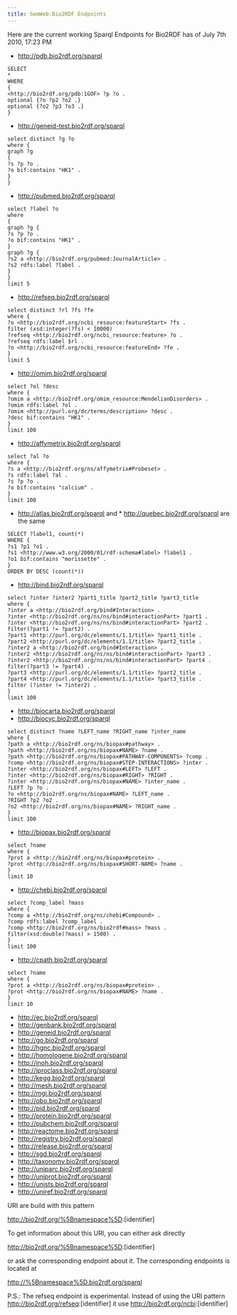```yaml
---
title: SemWeb:Bio2RDF Endpoints
---
```


Here are the current working Sparql Endpoints for Bio2RDF has of July
7th 2010, 17:23 PM

-   <http://pdb.bio2rdf.org/sparql>

<!-- -->

    SELECT
    *
    WHERE
    {
    <http://bio2rdf.org/pdb:1GOF> ?p ?o .
    optional {?o ?p2 ?o2 .}
    optional {?o2 ?p3 ?o3 .}
    }

-   <http://geneid-test.bio2rdf.org/sparql>

<!-- -->

    select distinct ?g ?o
    where {
    graph ?g 
    {
    ?s ?p ?o .
    ?o bif:contains "HK1" .
    }
    }

-   <http://pubmed.bio2rdf.org/sparql>

<!-- -->

    select ?label ?o
    where
    {
    graph ?g {
    ?s ?p ?o .
    ?o bif:contains "HK1" .
    }
    graph ?g {
    ?s2 a <http://bio2rdf.org/pubmed:JournalArticle> .
    ?s2 rdfs:label ?label .
    }
    }
    limit 5

-   <http://refseq.bio2rdf.org/sparql>

<!-- -->

    select distinct ?rl ?fs ?fe
    where {
    ?o <http://bio2rdf.org/ncbi_resource:featureStart> ?fs .
    filter (xsd:integer(?fs) < 10000) 
    ?refseq <http://bio2rdf.org/ncbi_resource:feature> ?o .
    ?refseq rdfs:label $rl .
    ?o <http://bio2rdf.org/ncbi_resource:featureEnd> ?fe .
    }
    limit 5

-   <http://omim.bio2rdf.org/sparql>

<!-- -->

    select ?ol ?desc
    where {
    ?omim a <http://bio2rdf.org/omim_resource:MendelianDisorders> .
    ?omim rdfs:label ?ol .
    ?omim <http://purl.org/dc/terms/description> ?desc .
    ?desc bif:contains "HK1" .
    }
    limit 100

-   <http://affymetrix.bio2rdf.org/sparql>

<!-- -->

    select ?al ?o
    where {
    ?s a <http://bio2rdf.org/ns/affymetrix#Probeset> .
    ?s rdfs:label ?al .
    ?s ?p ?o .
    ?o bif:contains "calcium" .
    }
    limit 100

-   <http://atlas.bio2rdf.org/sparql> and \*
    <http://quebec.bio2rdf.org/sparql> are the same

<!-- -->

    SELECT ?label1, count(*)
    WHERE {
    ?s1 ?p1 ?o1 .
    ?s1 <http://www.w3.org/2000/01/rdf-schema#label> ?label1 .
    ?o1 bif:contains "morissette" .
    }
    ORDER BY DESC (count(*))

-   <http://bind.bio2rdf.org/sparql>

<!-- -->

    select ?inter ?inter2 ?part1_title ?part2_title ?part3_title 
    where {
    ?inter a <http://bio2rdf.org/bind#Interaction> .
    ?inter <http://bio2rdf.org/ns/ns/bind#interactionPart> ?part1 .
    ?inter <http://bio2rdf.org/ns/ns/bind#interactionPart> ?part2 .
    filter(?part1 != ?part2) .
    ?part1 <http://purl.org/dc/elements/1.1/title> ?part1_title .
    ?part2 <http://purl.org/dc/elements/1.1/title> ?part2_title .
    ?inter2 a <http://bio2rdf.org/bind#Interaction> .
    ?inter2 <http://bio2rdf.org/ns/ns/bind#interactionPart> ?part3 .
    ?inter2 <http://bio2rdf.org/ns/ns/bind#interactionPart> ?part4 .
    filter(?part3 != ?part4) .
    ?part3 <http://purl.org/dc/elements/1.1/title> ?part2_title .
    ?part4 <http://purl.org/dc/elements/1.1/title> ?part3_title .
    filter (?inter != ?inter2) .
    }
    limit 100

-   <http://biocarta.bio2rdf.org/sparql>
-   <http://biocyc.bio2rdf.org/sparql>

<!-- -->

    select distinct ?name ?LEFT_name ?RIGHT_name ?inter_name
    where {
    ?path a <http://bio2rdf.org/ns/biopax#pathway> .
    ?path <http://bio2rdf.org/ns/biopax#NAME> ?name .
    ?path <http://bio2rdf.org/ns/biopax#PATHWAY-COMPONENTS> ?comp .
    ?comp <http://bio2rdf.org/ns/biopax#STEP-INTERACTIONS> ?inter .
    ?inter <http://bio2rdf.org/ns/biopax#LEFT> ?LEFT .
    ?inter <http://bio2rdf.org/ns/biopax#RIGHT> ?RIGHT .
    ?inter <http://bio2rdf.org/ns/biopax#NAME> ?inter_name .
    ?LEFT ?p ?o .
    ?o <http://bio2rdf.org/ns/biopax#NAME> ?LEFT_name .
    ?RIGHT ?p2 ?o2 .
    ?o2 <http://bio2rdf.org/ns/biopax#NAME> ?RIGHT_name .
    }
    limit 100

-   <http://biopax.bio2rdf.org/sparql>

<!-- -->

    select ?name
    where {
    ?prot a <http://bio2rdf.org/ns/biopax#protein> .
    ?prot <http://bio2rdf.org/ns/biopax#SHORT-NAME> ?name .
    }
    limit 10

-   <http://chebi.bio2rdf.org/sparql>

<!-- -->

    select ?comp_label ?mass
    where {
    ?comp a <http://bio2rdf.org/ns/chebi#Compound> .
    ?comp rdfs:label ?comp_label .
    ?comp <http://bio2rdf.org/ns/bio2rdf#mass> ?mass .
    filter(xsd:double(?mass) > 1500) .
    }
    limit 100

-   <http://cpath.bio2rdf.org/sparql>

<!-- -->

    select ?name
    where {
    ?prot a <http://bio2rdf.org/ns/biopax#protein> .
    ?prot <http://bio2rdf.org/ns/biopax#NAME> ?name .
    }
    limit 10

-   <http://ec.bio2rdf.org/sparql>
-   <http://genbank.bio2rdf.org/sparql>
-   <http://geneid.bio2rdf.org/sparql>
-   <http://go.bio2rdf.org/sparql>
-   <http://hgnc.bio2rdf.org/sparql>
-   <http://homologene.bio2rdf.org/sparql>
-   <http://inoh.bio2rdf.org/sparql>
-   <http://iproclass.bio2rdf.org/sparql>
-   <http://kegg.bio2rdf.org/sparql>
-   <http://mesh.bio2rdf.org/sparql>
-   <http://mgi.bio2rdf.org/sparql>
-   <http://obo.bio2rdf.org/sparql>
-   <http://pid.bio2rdf.org/sparql>
-   <http://protein.bio2rdf.org/sparql>
-   <http://pubchem.bio2rdf.org/sparql>
-   <http://reactome.bio2rdf.org/sparql>
-   <http://registry.bio2rdf.org/sparql>
-   <http://release.bio2rdf.org/sparql>
-   <http://sgd.bio2rdf.org/sparql>
-   <http://taxonomy.bio2rdf.org/sparql>
-   <http://uniparc.bio2rdf.org/sparql>
-   <http://uniprot.bio2rdf.org/sparql>
-   <http://unists.bio2rdf.org/sparql>
-   <http://uniref.bio2rdf.org/sparql>

URI are build with this pattern

<http://bio2rdf.org/%5Bnamespace%5D>:\[identifier\]

To get information about this URI, you can either ask directly

<http://bio2rdf.org/%5Bnamespace%5D>:\[identifier\]

or ask the corresponding endpoint about it. The corresponding endpoints
is located at

<http://%5Bnamespace%5D.bio2rdf.org/sparql>

P.S.: The refseq endpoint is experimental. Instead of using the URI
pattern <http://bio2rdf.org/refseq>:\[identifier\] it use
<http://bio2rdf.org/ncbi>:\[identifier\]
